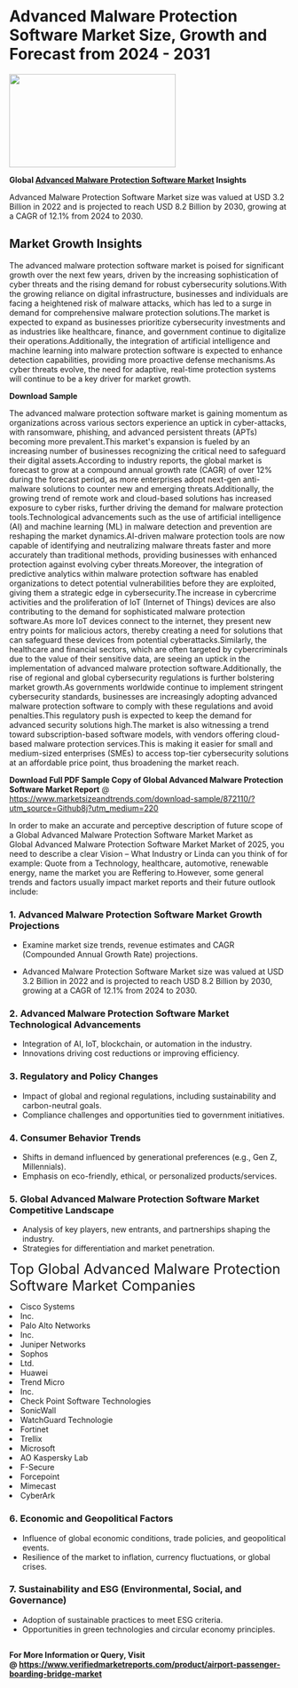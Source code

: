 <H1>Advanced Malware Protection Software Market Size, Growth and Forecast from 2024 - 2031</H1><img class="aligncenter size-medium wp-image-584254" src="https://thirdeyenews.in/wp-content/uploads/2024/09/Global-Market-Research-300x168.jpeg" alt="" width="300" height="168" /><p><strong>Global&nbsp;<a href="https://www.marketsizeandtrends.com/download-sample/872110/?utm_source=Github8j?utm_medium=220">Advanced Malware Protection Software Market</a> Insights</strong></p><p>Advanced Malware Protection Software Market size was valued at USD 3.2 Billion in 2022 and is projected to reach USD 8.2 Billion by 2030, growing at a CAGR of 12.1% from 2024 to 2030.</p><p><h2>Market Growth Insights</h2> <p>The advanced malware protection software market is poised for significant growth over the next few years, driven by the increasing sophistication of cyber threats and the rising demand for robust cybersecurity solutions.With the growing reliance on digital infrastructure, businesses and individuals are facing a heightened risk of malware attacks, which has led to a surge in demand for comprehensive malware protection solutions.The market is expected to expand as businesses prioritize cybersecurity investments and as industries like healthcare, finance, and government continue to digitalize their operations.Additionally, the integration of artificial intelligence and machine learning into malware protection software is expected to enhance detection capabilities, providing more proactive defense mechanisms.As cyber threats evolve, the need for adaptive, real-time protection systems will continue to be a key driver for market growth.</p> <p><strong>Download Sample</strong></p> <p>The advanced malware protection software market is gaining momentum as organizations across various sectors experience an uptick in cyber-attacks, with ransomware, phishing, and advanced persistent threats (APTs) becoming more prevalent.This market's expansion is fueled by an increasing number of businesses recognizing the critical need to safeguard their digital assets.According to industry reports, the global market is forecast to grow at a compound annual growth rate (CAGR) of over 12% during the forecast period, as more enterprises adopt next-gen anti-malware solutions to counter new and emerging threats.Additionally, the growing trend of remote work and cloud-based solutions has increased exposure to cyber risks, further driving the demand for malware protection tools.Technological advancements such as the use of artificial intelligence (AI) and machine learning (ML) in malware detection and prevention are reshaping the market dynamics.AI-driven malware protection tools are now capable of identifying and neutralizing malware threats faster and more accurately than traditional methods, providing businesses with enhanced protection against evolving cyber threats.Moreover, the integration of predictive analytics within malware protection software has enabled organizations to detect potential vulnerabilities before they are exploited, giving them a strategic edge in cybersecurity.The increase in cybercrime activities and the proliferation of IoT (Internet of Things) devices are also contributing to the demand for sophisticated malware protection software.As more IoT devices connect to the internet, they present new entry points for malicious actors, thereby creating a need for solutions that can safeguard these devices from potential cyberattacks.Similarly, the healthcare and financial sectors, which are often targeted by cybercriminals due to the value of their sensitive data, are seeing an uptick in the implementation of advanced malware protection software.Additionally, the rise of regional and global cybersecurity regulations is further bolstering market growth.As governments worldwide continue to implement stringent cybersecurity standards, businesses are increasingly adopting advanced malware protection software to comply with these regulations and avoid penalties.This regulatory push is expected to keep the demand for advanced security solutions high.The market is also witnessing a trend toward subscription-based software models, with vendors offering cloud-based malware protection services.This is making it easier for small and medium-sized enterprises (SMEs) to access top-tier cybersecurity solutions at an affordable price point, thus broadening the market reach.<p><span class=""><strong>Download Full PDF Sample Copy of Global Advanced Malware Protection Software Market Report</strong> @ <a href="https://www.marketsizeandtrends.com/download-sample/872110/?utm_source=Github8j?utm_medium=220" target="_blank">https://www.marketsizeandtrends.com/download-sample/872110/?utm_source=Github8j?utm_medium=220</a></span></p><p>In order to make an accurate and perceptive description of future scope of a Global&nbsp;Advanced Malware Protection Software Market Market as Global&nbsp;Advanced Malware Protection Software Market Market of 2025, you need to describe a clear Vision &ndash; What Industry or Linda can you think of for example: Quote from a Technology, healthcare, automotive, renewable energy, name the market you are Reffering to.However, some general trends and factors usually impact market reports and their future outlook include:</p><h3>1.&nbsp;<strong>Advanced Malware Protection Software Market Growth Projections</strong></h3><ul><li>Examine market size trends, revenue estimates and CAGR (Compounded Annual Growth Rate) projections.</li><li><p>Advanced Malware Protection Software Market size was valued at USD 3.2 Billion in 2022 and is projected to reach USD 8.2 Billion by 2030, growing at a CAGR of 12.1% from 2024 to 2030.</p></li></ul><h3>2.&nbsp;<strong>Advanced Malware Protection Software Market Technological Advancements</strong></h3><ul><li>Integration of AI, IoT, blockchain, or automation in the industry.</li><li>Innovations driving cost reductions or improving efficiency.</li></ul><h3>3.&nbsp;<strong>Regulatory and Policy Changes</strong></h3><ul><li>Impact of global and regional regulations, including sustainability and carbon-neutral goals.</li><li>Compliance challenges and opportunities tied to government initiatives.</li></ul><h3>4.&nbsp;<strong>Consumer Behavior Trends</strong></h3><ul><li>Shifts in demand influenced by generational preferences (e.g., Gen Z, Millennials).</li><li>Emphasis on eco-friendly, ethical, or personalized products/services.</li></ul><h3>5.&nbsp;<strong>Global Advanced Malware Protection Software Market Competitive Landscape</strong></h3><ul><li>Analysis of key players, new entrants, and partnerships shaping the industry.</li><li>Strategies for differentiation and market penetration.</li></ul><p data-pm-slice="1 1 []"><span style="color: inherit; font-family: inherit; font-size: 25px;">Top Global Advanced Malware Protection Software Market Companies</span></p><div class="" data-test-id=""><p><li>Cisco Systems</li><li> Inc.</li><li> Palo Alto Networks</li><li> Inc.</li><li> Juniper Networks</li><li> Sophos</li><li> Ltd.</li><li> Huawei</li><li> Trend Micro</li><li> Inc.</li><li> Check Point Software Technologies</li><li> SonicWall</li><li> WatchGuard Technologie</li><li> Fortinet</li><li> Trellix</li><li> Microsoft</li><li> AO Kaspersky Lab</li><li> F-Secure</li><li> Forcepoint</li><li> Mimecast</li><li> CyberArk</li></p></div><h3>6.&nbsp;<strong>Economic and Geopolitical Factors</strong></h3><ul><li>Influence of global economic conditions, trade policies, and geopolitical events.</li><li>Resilience of the market to inflation, currency fluctuations, or global crises.</li></ul><h3>7.&nbsp;<strong>Sustainability and ESG (Environmental, Social, and Governance)</strong></h3><ul><li>Adoption of sustainable practices to meet ESG criteria.</li><li>Opportunities in green technologies and circular economy principles.</li></ul><h2><strong style="font-size: 14px;">For More Information or Query, Visit @&nbsp;</strong><a style="background-color: #ffffff; font-size: 14px;" href="https://www.marketsizeandtrends.com/report/advanced-malware-protection-software-market/" target="_blank">https://www.verifiedmarketreports.com/product/airport-passenger-boarding-bridge-market</a></h2>